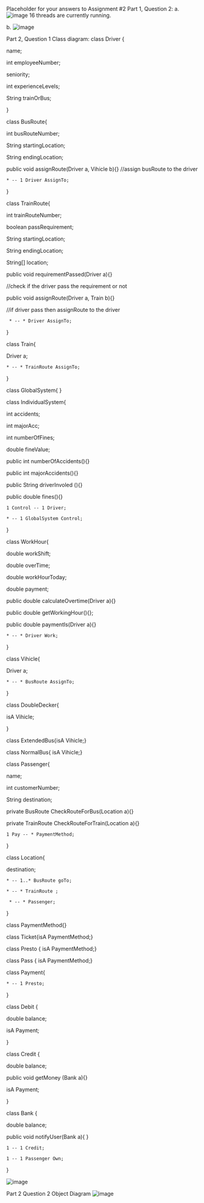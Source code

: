 
Placeholder for your answers to Assignment #2
Part 1, Question 2:
a.
![image](https://user-images.githubusercontent.com/47424577/67612189-4229a700-f76e-11e9-8b8a-165f43c15aab.png)
16 threads are currently running.

b. 
![image](https://user-images.githubusercontent.com/47424577/67611070-f1618080-f764-11e9-9d26-ba74e1793f69.png)

Part 2, Question 1 Class diagram:
class Driver {

  name;

  int employeeNumber;

  seniority;

  int experienceLevels; 

  String trainOrBus; 

}

class BusRoute{

  int busRouteNumber;

  String startingLocation;

  String endingLocation;
 
  public void assignRoute(Driver a, Vihicle b){}
  //assign busRoute to the driver
 
  	* -- 1 Driver AssignTo;
}

class TrainRoute{

  int trainRouteNumber;

  boolean passRequirement;

  String startingLocation;

  String endingLocation;

   String[] location;
 
  public void requirementPassed(Driver a){}

  //check if the driver pass the requirement or not
 
  public void assignRoute(Driver a, Train b){}

  //if driver pass then assignRoute to the driver
 
 	 * -- * Driver AssignTo;

}

class Train{

  Driver a;
 
  	* -- * TrainRoute AssignTo;

}

class GlobalSystem{
}

class IndividualSystem{

  int accidents;

  int majorAcc;

  int numberOfFines;

  double fineValue;

  public int numberOfAccidents(){}

  public int majorAccidents(){}

  public String driverInvoled (){} 

  public double fines(){}

  	1 Control -- 1 Driver;

  	* -- 1 GlobalSystem Control;

}

class WorkHour{

  double workShift;

  double overTime;

  double workHourToday;

  double payment;

  public double calculateOvertime(Driver a){}

  public double getWorkingHour(){};
 
  public double paymentIs(Driver a){}

  	* -- * Driver Work;

}

class Vihicle{

  Driver a;

  	* -- * BusRoute AssignTo;

}

class DoubleDecker{

  isA Vihicle;

}

class ExtendedBus{isA Vihicle;}

class NormalBus{  isA Vihicle;}

class Passenger{

  name;

  int customerNumber;

  String destination;
 
  private BusRoute CheckRouteForBus(Location a){}

  private TrainRoute CheckRouteForTrain(Location a){}
   
  	1 Pay -- * PaymentMethod;
 
}

class Location{

 destination;

  	* -- 1..* BusRoute goTo;

  	* -- * TrainRoute ;

 	 * -- * Passenger;

}

class PaymentMethod{}

class Ticket{isA PaymentMethod;}

class Presto { isA PaymentMethod;}

class Pass { isA PaymentMethod;}

class Payment{ 

  	* -- 1 Presto;

}



class Debit
{

  double balance;

  isA Payment;

}

class Credit
{

  double balance;

  public void getMoney (Bank a){}
  
  isA Payment;

}

class Bank
{

  double balance;

  public void notifyUser(Bank a){
  }

  	1 -- 1 Credit;

  	1 -- 1 Passenger Own;

}


![image](https://user-images.githubusercontent.com/47424577/67612255-07743e80-f76f-11e9-8218-dd02720279c3.png)


Part 2 Question 2 Object Diagram
![image](https://user-images.githubusercontent.com/47424577/67612010-cd09a200-f76c-11e9-8e73-53d07f8b20fd.png)